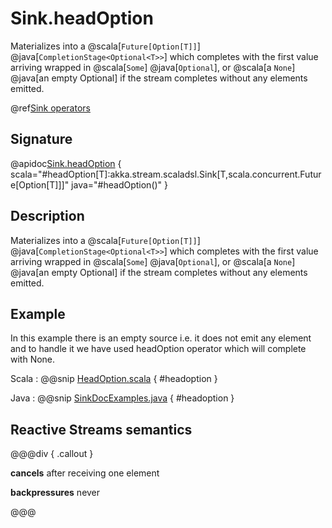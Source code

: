 # Sink.headOption

Materializes into a @scala[`Future[Option[T]]`] @java[`CompletionStage<Optional<T>>`] which completes with the first value arriving wrapped in @scala[`Some`] @java[`Optional`], or @scala[a `None`] @java[an empty Optional] if the stream completes without any elements emitted.

@ref[Sink operators](../index.md#sink-operators)

## Signature

@apidoc[Sink.headOption](Sink$) { scala="#headOption[T]:akka.stream.scaladsl.Sink[T,scala.concurrent.Future[Option[T]]]" java="#headOption()" }


## Description

Materializes into a @scala[`Future[Option[T]]`] @java[`CompletionStage<Optional<T>>`] which completes with the first value arriving wrapped in @scala[`Some`] @java[`Optional`],
or @scala[a `None`] @java[an empty Optional] if the stream completes without any elements emitted.

## Example

In this example there is an empty source i.e. it does not emit any element and to handle it we have used headOption operator which will complete with None.

Scala
:   @@snip [HeadOption.scala](/gemini-docs/src/test/scala/docs/stream/operators/sink/HeadOption.scala) { #headoption }

Java
:   @@snip [SinkDocExamples.java](/gemini-docs/src/test/java/jdocs/stream/operators/SinkDocExamples.java) { #headoption }

## Reactive Streams semantics

@@@div { .callout }

**cancels** after receiving one element

**backpressures** never

@@@



